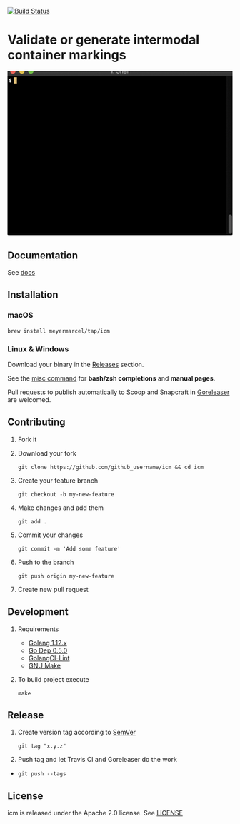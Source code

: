 [![Build Status](https://travis-ci.org/meyermarcel/icm.svg "Build Status")](https://travis-ci.org/meyermarcel/icm)

# Validate or generate intermodal container markings

![Demo](docs/gif/demo.gif)

## Documentation

See [docs](docs/icm.md)

## Installation

### macOS

```
brew install meyermarcel/tap/icm
```

### Linux & Windows

Download your binary in the [Releases](https://github.com/meyermarcel/icm/releases) section.

See the [misc command](docs/icm_misc.md) for **bash/zsh completions** and **manual pages**.

Pull requests to publish automatically to Scoop and Snapcraft in [Goreleaser](https://goreleaser.com/customization) are welcomed.

## Contributing

1. Fork it

1. Download your fork
    ```
    git clone https://github.com/github_username/icm && cd icm
    ```

1. Create your feature branch
    ```
    git checkout -b my-new-feature
    ```

1. Make changes and add them
    ```
    git add .
    ```

1. Commit your changes
    ```
    git commit -m 'Add some feature'
    ```

1. Push to the branch
    ```
    git push origin my-new-feature
    ```

1. Create new pull request

## Development

1. Requirements
    * [Golang 1.12.x](https://golang.org/doc/install)
    * [Go Dep 0.5.0](https://golang.github.io/dep/docs/installation.html)
    * [GolangCI-Lint](https://github.com/golangci/golangci-lint#install)
    * [GNU Make](https://www.gnu.org/software/make/)

1. To build project execute
    ```
    make
    ```

## Release

1. Create version tag according to [SemVer](https://semver.org)
    ```
    git tag "x.y.z"
    ```

1. Push tag and let Travis CI and Goreleaser do the work
+
    ```
    git push --tags
    ```

## License

icm is released under the Apache 2.0 license. See [LICENSE](https://github.com/meyermarcel/icm/blob/master/LICENSE)
